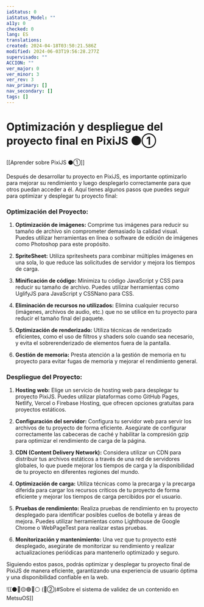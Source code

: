 ```yaml
---
iaStatus: 0
iaStatus_Model: ""
a11y: 0
checked: 0
lang: ES
translations: 
created: 2024-04-18T03:50:21.586Z
modified: 2024-06-03T19:56:28.277Z
supervisado: ""
ACCION: ""
ver_major: 0
ver_minor: 3
ver_rev: 3
nav_primary: []
nav_secondary: []
tags: []
---
```

# Optimización y despliegue del proyecto final en PixiJS ⚫①

[[Aprender sobre PixiJS ⚫①]]

Después de desarrollar tu proyecto en PixiJS, es importante optimizarlo para mejorar su rendimiento y luego desplegarlo correctamente para que otros puedan acceder a él. Aquí tienes algunos pasos que puedes seguir para optimizar y desplegar tu proyecto final:

### Optimización del Proyecto:

1. **Optimización de imágenes:** Comprime tus imágenes para reducir su tamaño de archivo sin comprometer demasiado la calidad visual. Puedes utilizar herramientas en línea o software de edición de imágenes como Photoshop para este propósito.

2. **SpriteSheet:** Utiliza spritesheets para combinar múltiples imágenes en una sola, lo que reduce las solicitudes de servidor y mejora los tiempos de carga.

3. **Minificación de código:** Minimiza tu código JavaScript y CSS para reducir su tamaño de archivo. Puedes utilizar herramientas como UglifyJS para JavaScript y CSSNano para CSS.

4. **Eliminación de recursos no utilizados:** Elimina cualquier recurso (imágenes, archivos de audio, etc.) que no se utilice en tu proyecto para reducir el tamaño final del paquete.

5. **Optimización de renderizado:** Utiliza técnicas de renderizado eficientes, como el uso de filtros y shaders solo cuando sea necesario, y evita el sobrerenderizado de elementos fuera de la pantalla.

6. **Gestión de memoria:** Presta atención a la gestión de memoria en tu proyecto para evitar fugas de memoria y mejorar el rendimiento general.

### Despliegue del Proyecto:

1. **Hosting web:** Elige un servicio de hosting web para desplegar tu proyecto PixiJS. Puedes utilizar plataformas como GitHub Pages, Netlify, Vercel o Firebase Hosting, que ofrecen opciones gratuitas para proyectos estáticos.

2. **Configuración del servidor:** Configura tu servidor web para servir los archivos de tu proyecto de forma eficiente. Asegúrate de configurar correctamente las cabeceras de caché y habilitar la compresión gzip para optimizar el rendimiento de carga de la página.

3. **CDN (Content Delivery Network):** Considera utilizar un CDN para distribuir tus archivos estáticos a través de una red de servidores globales, lo que puede mejorar los tiempos de carga y la disponibilidad de tu proyecto en diferentes regiones del mundo.

4. **Optimización de carga:** Utiliza técnicas como la precarga y la precarga diferida para cargar los recursos críticos de tu proyecto de forma eficiente y mejorar los tiempos de carga percibidos por el usuario.

5. **Pruebas de rendimiento:** Realiza pruebas de rendimiento en tu proyecto desplegado para identificar posibles cuellos de botella y áreas de mejora. Puedes utilizar herramientas como Lighthouse de Google Chrome o WebPageTest para realizar estas pruebas.

6. **Monitorización y mantenimiento:** Una vez que tu proyecto esté desplegado, asegúrate de monitorizar su rendimiento y realizar actualizaciones periódicas para mantenerlo optimizado y seguro.

Siguiendo estos pasos, podrás optimizar y desplegar tu proyecto final de PixiJS de manera eficiente, garantizando una experiencia de usuario óptima y una disponibilidad confiable en la web.

![[⚫🔴🟡🟢🔵⚪ (🔴②)#Sobre el sistema de validez de un contenido en MetsuOS]]